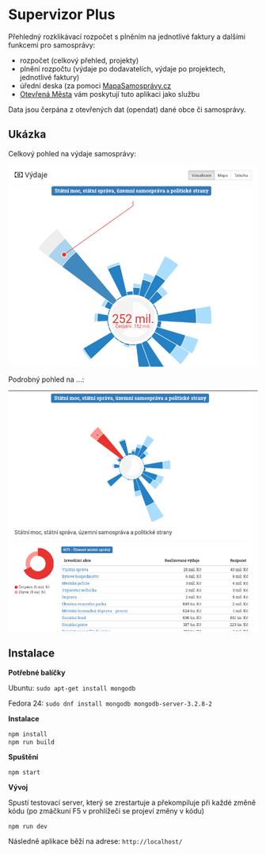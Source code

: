 # Supervizor Plus

Přehledný rozklikávací rozpočet s plněním na jednotlivé faktury a dalšími funkcemi pro samosprávy:

- rozpočet (celkový přehled, projekty)
- plnění rozpočtu (výdaje po dodavatelích, výdaje po projektech, jednotlivé faktury)
- úřední deska (za pomoci [MapaSamosprávy.cz](http://www.mapasamospravy.cz/)
- [Otevřená Města](http://www.otevrenamesta.cz/) vám poskytují tuto aplikaci jako službu

Data jsou čerpána z otevřených dat (opendat) dané obce či samosprávy.

## Ukázka

Celkový pohled na výdaje samosprávy:

![Celkový pohled na výdaje samosprávy](example-1.png)

Podrobný pohled na ...:

![Podrobný pohled na ...](example-2.png)


## Instalace

**Potřebné balíčky**

Ubuntu: `sudo apt-get install mongodb`

Fedora 24: `sudo dnf install mongodb mongodb-server-3.2.8-2`

**Instalace**
```
npm install
npm run build
```

**Spuštění**
```
npm start
```

**Vývoj**

Spustí testovací server, který se zrestartuje a překompiluje při každé změně kódu (po zmáčkuní F5 v prohlížeči se projeví změny v kódu)
```
npm run dev
```

Následně aplikace běží na adrese: `http://localhost/`
